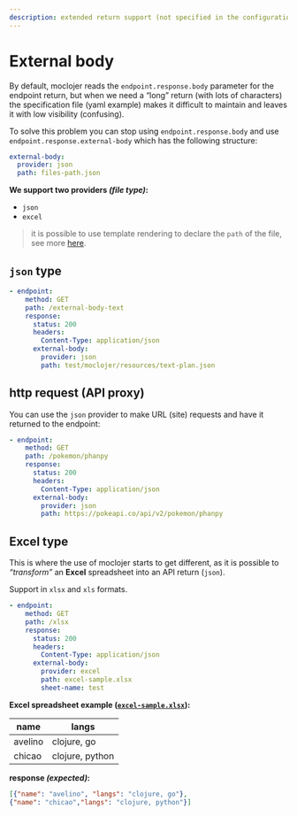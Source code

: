 ```yaml
---
description: extended return support (not specified in the configuration file)
---
```


# External body

By default, moclojer reads the `endpoint.response.body` parameter for the endpoint return, but when we need a “long” return (with lots of characters) the specification file (yaml example) makes it difficult to maintain and leaves it with low visibility (confusing).

To solve this problem you can stop using `endpoint.response.body` and use `endpoint.response.external-body` which has the following structure:

```yaml
external-body:
  provider: json
  path: files-path.json
```

**We support two providers _(file type)_:**

* `json`
* `excel`

> it is possible to use template rendering to declare the `path` of the file, see more [here](template.md).

## `json` type

```yaml
- endpoint:
    method: GET
    path: /external-body-text
    response:
      status: 200
      headers:
        Content-Type: application/json
      external-body:
        provider: json
        path: test/moclojer/resources/text-plan.json
```

## http request (API proxy)

You can use the `json` provider to make URL (site) requests and have it returned to the endpoint:

```yaml
- endpoint:
    method: GET
    path: /pokemon/phanpy
    response:
      status: 200
      headers:
        Content-Type: application/json
      external-body:
        provider: json
        path: https://pokeapi.co/api/v2/pokemon/phanpy
```

## Excel type

This is where the use of moclojer starts to get different, as it is possible to _“transform”_ an **Excel** spreadsheet into an API return (`json`).

Support in `xlsx` and `xls` formats.

```yaml
- endpoint:
    method: GET
    path: /xlsx
    response:
      status: 200
      headers:
        Content-Type: application/json
      external-body:
        provider: excel
        path: excel-sample.xlsx
        sheet-name: test
```

**Excel spreadsheet example ([`excel-sample.xlsx`](https://github.com/moclojer/moclojer/blob/main/test/moclojer/resources/excel-sample.xlsx)):**

name | langs
-- | --
avelino | clojure, go
chicao | clojure, python

**response _(expected)_:**

```json
[{"name": "avelino", "langs": "clojure, go"},
{"name": "chicao","langs": "clojure, python"}]
```
